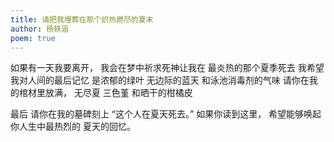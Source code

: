 ```yaml
---
title: 请把我埋葬在那个炽热燃尽的夏末
author: 杨轶涵
poem: true
---
```


如果有一天我要离开， 
我会在梦中祈求死神让我在 
最炎热的那个夏季死去 
我希望我对人间的最后记忆 
是浓郁的绿叶 无边际的蓝天 和泳池消毒剂的气味 
请你在我的棺材里放满， 
无尽夏 三色堇 和晒干的柑橘皮 

最后
请你在我的墓碑刻上
 “这个人在夏天死去。”
如果你读到这里，
希望能够唤起你人生中最热烈的
夏天的回忆。
